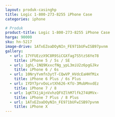 ```yaml
---
layout: produk-casinghp
title: Logic 1-800-273-8255 iPhone Case
categories: iphone

# Produk
product-title: Logic 1-800-273-8255 iPhone Case
harga: 90000
sku: hn-5217
image-drive: 1ATxEZoaDOyNIn_FE971bUFwISB97pvnm
gallery:
  - url: 17YFUEzzX9C8R9SiCGXfag7S5tzS6Ye78
    title: iPhone 5 / 5s / SE
  - url: 1ghL-1NQ9KxxcfNg_ypL3miU2z6pgGJkv
    title: iPhone 6 / 6s
  - url: 10NryYvmfn3ytT-CQwVP_HVdcEaHHfMix
    title: iPhone 6 Plus / 6s Plus
  - url: 1YDY7prvOoLvtXh626-KfU-3MubMnvdEz
    title: iPhone 7 / 8
  - url: 1qKTX1jAjnVxhzQFVZlhM7lfk274UMVx-
    title: iPhone 7 Plus / 8 Plus
  - url: 1ATxEZoaDOyNIn_FE971bUFwISB97pvnm
    title: iPhone X
---
```

